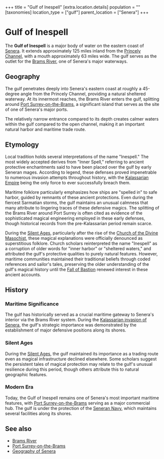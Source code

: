 +++
title = "Gulf of Inespell"
[extra.location.details]
population = ""
[taxonomies]
location_type = ["gulf"]
parent_location = ["Senera"]
+++

# Gulf of Inespell

The **Gulf of Inespell** is a major body of water on the eastern coast of
[Senera](@/locations/senera.md). It extends approximately 125 miles inland from
the [Princely Channel](@/locations/princely-channel.md), with a mouth
approximately 63 miles wide. The gulf serves as the outlet for the
[Brams River](@/locations/brams-river.md), one of Senera's major waterways.

## Geography

The gulf penetrates deeply into Senera's eastern coast at roughly a 45-degree
angle from the Princely Channel, providing a natural sheltered waterway. At its
innermost reaches, the Brams River enters the gulf, splitting around
[Port Surrey-on-the-Brams](@/locations/port-surrey-on-the-brams.md), a
significant island that serves as the site of one of Senera's major ports.

The relatively narrow entrance compared to its depth creates calmer waters
within the gulf compared to the open channel, making it an important natural
harbor and maritime trade route.

## Etymology

Local tradition holds several interpretations of the name "Inespell." The most
widely accepted derives from "Inner Spell," referring to ancient protective
enchantments said to have been placed over the gulf by early Seneran mages.
According to legend, these defenses proved impenetrable to numerous invasion
attempts throughout history, with the
[Kalassarian Empire](@/history/kalassarian-empire.md) being the only force to
ever successfully breach them.

Maritime folklore particularly emphasizes how ships are "spelled in" to safe
harbor, guided by remnants of these ancient protections. Even during the
fiercest Sarmatian storms, the gulf maintains an unusual calmness that many
attribute to lingering traces of these defensive magics. The splitting of the
Brams River around Port Surrey is often cited as evidence of the sophisticated
magical engineering employed in these early defenses, though historical records
from the pre-Kalassarian period remain scarce.

During the [Silent Ages](@/events/silent-ages.md), particularly after the rise
of the
[Church of the Divine Masochist](@/religion/church-of-the-divine-masochist.md),
these magical explanations were officially denounced as superstitious folklore.
Church scholars reinterpreted the name "Inespell" as a corruption of older words
for "inner harbor" or "sheltered waters," and attributed the gulf's protective
qualities to purely natural features. However, maritime communities maintained
their traditional beliefs through coded references and sailor's tales,
preserving the older understanding of the gulf's magical history until the
[Fall of Bastion](@/events/fall-of-bastion.md) renewed interest in these ancient
accounts.

## History

### Maritime Significance

The gulf has historically served as a crucial maritime gateway to Senera's
interior via the Brams River system. During the
[Kalassarian invasion of Senera](@/locations/senera.md#kalassarian-invasion),
the gulf's strategic importance was demonstrated by the establishment of major
defensive positions along its shores.

### Silent Ages

During the [Silent Ages](@/events/silent-ages.md), the gulf maintained its
importance as a trading route even as magical infrastructure declined elsewhere.
Some scholars suggest the persistent tales of magical protection may relate to
the gulf's unusual resilience during this period, though others attribute this
to natural geographic features.

### Modern Era

Today, the Gulf of Inespell remains one of Senera's most important maritime
features, with
[Port Surrey-on-the-Brams](@/locations/port-surrey-on-the-brams.md) serving as a
major commercial hub. The gulf is under the protection of the
[Seneran Navy](@/organizations/seneran-military.md#navy), which maintains
several facilities along its shores.

## See also

- [Brams River](@/locations/brams-river.md)
- [Port Surrey-on-the-Brams](@/locations/port-surrey-on-the-brams.md)
- [Geography of Senera](@/locations/senera.md#geography)
